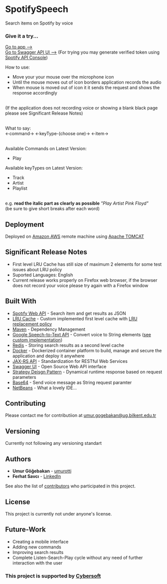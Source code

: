 # SpotifySpeech
Search items on Spotify by voice

### Give it a try...
[Go to app -->](http://ec2-18-184-251-229.eu-central-1.compute.amazonaws.com:8080/SpotifySpeech-1.0-SNAPSHOT)</br>
[Go to Swagger API UI -->](http://ec2-18-184-251-229.eu-central-1.compute.amazonaws.com:8080/SpotifySpeech-1.0-SNAPSHOT/Swagger_index.html#/) (For trying you may generate verified token using [Spotify API Console](https://developer.spotify.com/console/))

How to use:

* Move your your mouse over the microphone icon
* Until the mouse moves out of icon borders application records the audio
* When mouse is moved out of icon it it sends the request and shows the response accordingly

</br>(If the application does not recording voice or showing a blank black page please see Significant Release Notes)

</br>What to say:</br>
<-command->     <-keyType-(choose one)->        <-item->

</br>Available Commands on Latest Version:
* Play

Available keyTypes on Latest Version:
* Track
* Artist
* Playlist


</br>e.g. __read the italic part as clearly as possible__ _"Play Artist Pink Floyd"_
</br>(be sure to give short breaks after each word)

## Deployment
Deployed on [Amazon AWS](https://aws.amazon.com/) remote machine using [Apache TOMCAT](http://tomcat.apache.org/)

## Significant Release Notes
* First level LRU Cache has still size of maximum 2 elements for some test issues about LRU policy
* Suported Languages: English
* Current release works properly on Firefox web browser, if the browser does not record your voice please try again with a Firefox window

## Built With

* [Spotıfy Web API](https://developer.spotify.com/documentation/web-api/) - Search item and get results as JSON
* [LRU Cache](https://github.com/umurotti/Caching) - Custom implemented first level cache with [LRU replacement policy](http://www.mathcs.emory.edu/~cheung/Courses/355/Syllabus/9-virtual-mem/LRU-replace.html)
* [Maven](https://maven.apache.org/) - Dependency Management
* [Google Speech-to-Text API](https://cloud.google.com/speech-to-text/) - Convert voice to String elements ([see custom implementation](https://github.com/umurotti/GoogleSpeecToTextAPI))
* [Redis](https://redis.io/) - Storing search results as a second level cache
* [Docker](https://www.docker.com/) - Dockerized container platform to build, manage and secure the application and deploy it anywhere
* [JAX-RS API](https://github.com/jax-rs) - Standardization for RESTful Web Services
* [Swagger UI](https://swagger.io/) - Open Source Web API interface
* [Strategy Deisgn Pattern](http://www.cs.unc.edu/~stotts/GOF/hires/pat5ifso.htm) - Dynamical runtime response based on request parameters
* [Base64](https://base64.guru/learn/what-is-base64) - Send voice message as String request paramter
* [NetBeans](https://netbeans.org/) - What a lovely IDE...

## Contributing

Please contact me for contributiion at umur.gogebakan@ug.bilkent.edu.tr

## Versioning

Currently not following any versioning standart

## Authors

* **Umur Göğebakan** - [umurotti](https://github.com/umurotti)
* **Ferhat Savcı** - [LinkedIn](https://tr.linkedin.com/in/ferhat-savc%C4%B1-b725ba28)

See also the list of [contributors](https://github.com/your/project/contributors) who participated in this project.

## License

This project is currently not under anyone's license.

## Future-Work

* Creating a mobile interface
* Adding new commands
* Improving search results
* Complete Listen-Search-Play cycle without any need of further interaction with the user

### This project is supported by [Cybersoft](http://www.cs.com.tr/TR/)
